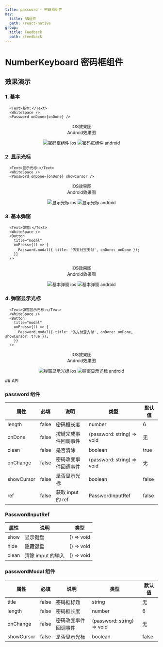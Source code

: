 ```yaml
---
title: password - 密码框组件
nav:
  title: RN组件
  path: /react-native
group:
  title: Feedback
  path: /feedback
---
```


# NumberKeyboard 密码框组件

## 效果演示

### 1. 基本

```tsx | pure
  <Text>基本:</Text>
  <WhiteSpace />
  <Password onDone={onDone} />
```

<center>
  <div style={{ display: 'flex', width: 750 }}>
    <div style={{ width: 375 }}>IOS效果图</div>
    <div style={{ width: 375 }}>Android效果图</div>
  </div>
</center>
<center>
  <figure>
    <img
      alt="密码框组件 ios"
      src="https://td-dev-public.oss-cn-hangzhou.aliyuncs.com/maoyes-app/1608963546617636014.gif"
      style={{ width: 375, marginRight: 10, border: "1px solid #ddd" }}
    />
    <img
      alt="密码框组件 android"
      src="https://td-dev-public.oss-cn-hangzhou.aliyuncs.com/maoyes-app/1608963546640839765.gif"
      style={{ width: 375, border: "1px solid #ddd" }}
    />
  </figure>
</center>

### 2. 显示光标

```tsx | pure
  <Text>显示光标:</Text>
  <WhiteSpace />
  <Password onDone={onDone} showCursor />
```

<center>
  <div style={{ display: 'flex', width: 750 }}>
    <div style={{ width: 375 }}>IOS效果图</div>
    <div style={{ width: 375 }}>Android效果图</div>
  </div>
</center>
<center>
  <figure>
    <img
      alt="显示光标 ios"
      src="https://td-dev-public.oss-cn-hangzhou.aliyuncs.com/maoyes-app/1608963546603881375.gif"
      style={{ width: 375, marginRight: 10, border: "1px solid #ddd" }}
    />
    <img
      alt="显示光标 android"
      src="https://td-dev-public.oss-cn-hangzhou.aliyuncs.com/maoyes-app/1608963547599574618.gif"
      style={{ width: 375, border: "1px solid #ddd" }}
    />
  </figure>
</center>

### 3. 基本弹窗

```tsx | pure
  <Text>弹窗:</Text>
  <WhiteSpace />
  <Button
    title="modal"
    onPress={() => {
      Password.modal({ title: '仿支付宝支付', onDone: onDone });
    }}
  />
```

<center>
  <div style={{ display: 'flex', width: 750 }}>
    <div style={{ width: 375 }}>IOS效果图</div>
    <div style={{ width: 375 }}>Android效果图</div>
  </div>
</center>
<center>
  <figure>
    <img
      alt="基本弹窗 ios"
      src="https://td-dev-public.oss-cn-hangzhou.aliyuncs.com/maoyes-app/1608963546615332497.gif"
      style={{ width: 375, marginRight: 10, border: "1px solid #ddd" }}
    />
    <img
      alt="基本弹窗 android"
      src="https://td-dev-public.oss-cn-hangzhou.aliyuncs.com/maoyes-app/1608963546602684204.gif"
      style={{ width: 375, border: "1px solid #ddd" }}
    />
  </figure>
</center>

### 4. 弹窗显示光标

```tsx | pure
  <Text>弹窗显示光标:</Text>
  <WhiteSpace />
  <Button
    title="modal"
    onPress={() => {
      Password.modal({ title: '仿支付宝支付', onDone: onDone, showCursor: true });
    }}
  />
```

<center>
  <div style={{ display: 'flex', width: 750 }}>
    <div style={{ width: 375 }}>IOS效果图</div>
    <div style={{ width: 375 }}>Android效果图</div>
  </div>
</center>
<center>
  <figure>
    <img
      alt="弹窗显示光标 ios"
      src="https://td-dev-public.oss-cn-hangzhou.aliyuncs.com/maoyes-app/1608963548250977751.gif"
      style={{ width: 375, marginRight: 10, border: "1px solid #ddd" }}
    />
    <img
      alt="弹窗显示光标 android"
      src="https://td-dev-public.oss-cn-hangzhou.aliyuncs.com/maoyes-app/1608963548456960405.gif"
      style={{ width: 375, border: "1px solid #ddd" }}
    />
  </figure>
</center>
## API

### password 组件

| 属性       | 必填  | 说明                 | 类型                       | 默认值 |
| ---------- | ----- | -------------------- | -------------------------- | ------ |
| length     | false | 密码框长度           | number                     | 6      |
| onDone     | false | 按键完成事件回调事件 | (password: string) => void | 无     |
| clean      | false | 是否清除             | boolean                    | true   |
| onChange   | false | 密码改变事件回调事件 | (password: string) => void | 无     |
| showCursor | false | 是否显示光标         | boolean                    | false  |
| ref        | false | 获取 input 的 ref    | PasswordInputRef           | false  |

### PasswordInputRef

| 属性  | 说明              | 类型       |
| ----- | ----------------- | ---------- |
| show  | 显示键盘          | () => void |
| hide  | 隐藏键盘          | () => void |
| clean | 清除 imput 的输入 | () => void |

### passwordModal 组件

| 属性       | 必填  | 说明                 | 类型                       | 默认值 |
| ---------- | ----- | -------------------- | -------------------------- | ------ |
| title      | false | 密码框标题           | string                     | 无     |
| length     | false | 密码框长度           | number                     | 6      |
| onChange   | false | 密码改变事件回调事件 | (password: string) => void | 无     |
| showCursor | false | 是否显示光标         | boolean                    | false  |
